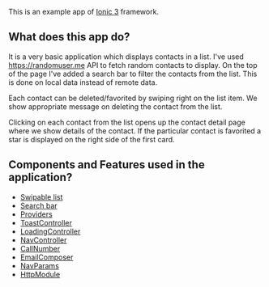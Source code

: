 This is an example app of [Ionic 3](http://ionicframework.com/docs/) framework.

## What does this app do?
It is a very basic application which displays contacts in a list. I've used https://randomuser.me API to fetch random contacts to display. On the top of the page I've added a search bar to filter the contacts from the list. This is done on local data instead of remote data.

Each contact can be deleted/favorited by swiping right on the list item. We show appropriate message on deleting the contact from the list.

Clicking on each contact from the list opens up the contact detail page where we show details of the contact. If the particular contact is favorited a star is displayed on the right side of the first card.

## Components and Features used in the application?
- [Swipable list](https://ionicframework.com/docs/api/components/item/ItemSliding/)
- [Search bar](https://ionicframework.com/docs/api/components/searchbar/Searchbar/)
- [Providers](https://angular.io/api/core/Provider)
- [ToastController](https://ionicframework.com/docs/api/components/toast/ToastController/)
- [LoadingController](https://ionicframework.com/docs/api/components/loading/LoadingController/)
- [NavController](https://ionicframework.com/docs/api/navigation/NavController/)
- [CallNumber](https://ionicframework.com/docs/native/call-number/)
- [EmailComposer](https://ionicframework.com/docs/native/email-composer/)
- [NavParams](https://ionicframework.com/docs/api/navigation/NavParams/)
- [HttpModule](https://angular.io/api/http/HttpModule)
